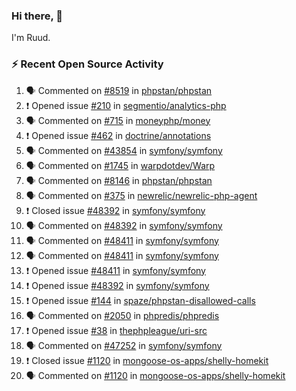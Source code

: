 ### Hi there, 👋

I'm Ruud.
 
### :zap: Recent Open Source Activity

<!--START_SECTION:activity-->
1. 🗣 Commented on [#8519](https://github.com/phpstan/phpstan/issues/8519) in [phpstan/phpstan](https://github.com/phpstan/phpstan)
2. ❗️ Opened issue [#210](https://github.com/segmentio/analytics-php/issues/210) in [segmentio/analytics-php](https://github.com/segmentio/analytics-php)
3. 🗣 Commented on [#715](https://github.com/moneyphp/money/issues/715) in [moneyphp/money](https://github.com/moneyphp/money)
4. ❗️ Opened issue [#462](https://github.com/doctrine/annotations/issues/462) in [doctrine/annotations](https://github.com/doctrine/annotations)
5. 🗣 Commented on [#43854](https://github.com/symfony/symfony/issues/43854) in [symfony/symfony](https://github.com/symfony/symfony)
6. 🗣 Commented on [#1745](https://github.com/warpdotdev/Warp/issues/1745) in [warpdotdev/Warp](https://github.com/warpdotdev/Warp)
7. 🗣 Commented on [#8146](https://github.com/phpstan/phpstan/issues/8146) in [phpstan/phpstan](https://github.com/phpstan/phpstan)
8. 🗣 Commented on [#375](https://github.com/newrelic/newrelic-php-agent/issues/375) in [newrelic/newrelic-php-agent](https://github.com/newrelic/newrelic-php-agent)
9. ❗️ Closed issue [#48392](https://github.com/symfony/symfony/issues/48392) in [symfony/symfony](https://github.com/symfony/symfony)
10. 🗣 Commented on [#48392](https://github.com/symfony/symfony/issues/48392) in [symfony/symfony](https://github.com/symfony/symfony)
11. 🗣 Commented on [#48411](https://github.com/symfony/symfony/issues/48411) in [symfony/symfony](https://github.com/symfony/symfony)
12. 🗣 Commented on [#48411](https://github.com/symfony/symfony/issues/48411) in [symfony/symfony](https://github.com/symfony/symfony)
13. ❗️ Opened issue [#48411](https://github.com/symfony/symfony/issues/48411) in [symfony/symfony](https://github.com/symfony/symfony)
14. ❗️ Opened issue [#48392](https://github.com/symfony/symfony/issues/48392) in [symfony/symfony](https://github.com/symfony/symfony)
15. ❗️ Opened issue [#144](https://github.com/spaze/phpstan-disallowed-calls/issues/144) in [spaze/phpstan-disallowed-calls](https://github.com/spaze/phpstan-disallowed-calls)
16. 🗣 Commented on [#2050](https://github.com/phpredis/phpredis/issues/2050) in [phpredis/phpredis](https://github.com/phpredis/phpredis)
17. ❗️ Opened issue [#38](https://github.com/thephpleague/uri-src/issues/38) in [thephpleague/uri-src](https://github.com/thephpleague/uri-src)
18. 🗣 Commented on [#47252](https://github.com/symfony/symfony/issues/47252) in [symfony/symfony](https://github.com/symfony/symfony)
19. ❗️ Closed issue [#1120](https://github.com/mongoose-os-apps/shelly-homekit/issues/1120) in [mongoose-os-apps/shelly-homekit](https://github.com/mongoose-os-apps/shelly-homekit)
20. 🗣 Commented on [#1120](https://github.com/mongoose-os-apps/shelly-homekit/issues/1120) in [mongoose-os-apps/shelly-homekit](https://github.com/mongoose-os-apps/shelly-homekit)
<!--END_SECTION:activity-->
